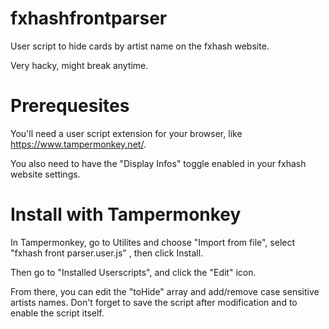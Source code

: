 # fxhashfrontparser
User script to hide cards by artist name on the fxhash website.

Very hacky, might break anytime.

# Prerequesites
You'll need a user script extension for your browser, like https://www.tampermonkey.net/.

You also need to have the "Display Infos" toggle enabled in your fxhash website settings.

# Install with Tampermonkey
In Tampermonkey, go to Utilites and choose "Import from file", select "fxhash front parser.user.js" , then click Install. 

Then go to "Installed Userscripts", and click the "Edit" icon.

From there, you can edit the "toHide" array and add/remove case sensitive artists names. Don't forget to save the script after modification and to enable the script itself.
